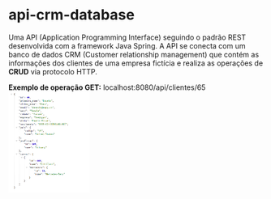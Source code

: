 # api-crm-database
Uma API (Application Programming Interface) seguindo o padrão REST desenvolvida com a framework Java Spring.
A API se conecta com um banco de dados CRM (Customer relationship management) que contém as informações dos clientes de uma empresa fictícia e realiza as operações de <b>CRUD</b> via protocolo HTTP. 

<b>Exemplo de operação GET:</b> localhost:8080/api/clientes/65 
<img src="imagens/get.PNG" height="200">